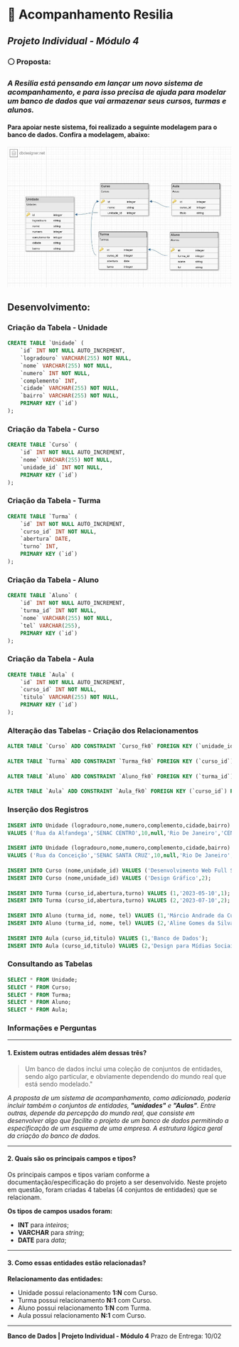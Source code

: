 

#  :open_file_folder: Acompanhamento Resilia

##  *Projeto Individual - Módulo 4*



### :white_circle: Proposta:

### *A Resilia está pensando em lançar um novo sistema de acompanhamento, e para isso precisa de ajuda para modelar um banco de dados que vai armazenar seus cursos, turmas e alunos.* 



#### Para apoiar neste sistema, foi realizado a seguinte modelagem para o banco de dados. Confira a modelagem, abaixo:

![](./dbdesign.jpg)

## Desenvolvimento:

### Criação da Tabela - Unidade

```sql
CREATE TABLE `Unidade` (
	`id` INT NOT NULL AUTO_INCREMENT,
	`logradouro` VARCHAR(255) NOT NULL,
	`nome` VARCHAR(255) NOT NULL,
	`numero` INT NOT NULL,
	`complemento` INT,
	`cidade` VARCHAR(255) NOT NULL,
	`bairro` VARCHAR(255) NOT NULL,
	PRIMARY KEY (`id`)
);
```
### Criação da Tabela - Curso

```sql
CREATE TABLE `Curso` (
	`id` INT NOT NULL AUTO_INCREMENT,
	`nome` VARCHAR(255) NOT NULL,
	`unidade_id` INT NOT NULL,
	PRIMARY KEY (`id`)
);
```
### Criação da Tabela - Turma

```sql
CREATE TABLE `Turma` (
	`id` INT NOT NULL AUTO_INCREMENT,
	`curso_id` INT NOT NULL,
	`abertura` DATE,
	`turno` INT,
	PRIMARY KEY (`id`)
);
```
### Criação da Tabela - Aluno

```sql
CREATE TABLE `Aluno` (
	`id` INT NOT NULL AUTO_INCREMENT,
	`turma_id` INT NOT NULL,
	`nome` VARCHAR(255) NOT NULL,
	`tel` VARCHAR(255),
	PRIMARY KEY (`id`)
);
```
### Criação da Tabela  - Aula

```sql
CREATE TABLE `Aula` (
	`id` INT NOT NULL AUTO_INCREMENT,
	`curso_id` INT NOT NULL,
	`titulo` VARCHAR(255) NOT NULL,
	PRIMARY KEY (`id`)
);
```
### Alteração das Tabelas - Criação dos Relacionamentos 

```sql
ALTER TABLE `Curso` ADD CONSTRAINT `Curso_fk0` FOREIGN KEY (`unidade_id`) REFERENCES `Unidade`(`id`);

ALTER TABLE `Turma` ADD CONSTRAINT `Turma_fk0` FOREIGN KEY (`curso_id`) REFERENCES `Curso`(`id`);

ALTER TABLE `Aluno` ADD CONSTRAINT `Aluno_fk0` FOREIGN KEY (`turma_id`) REFERENCES `Turma`(`id`);

ALTER TABLE `Aula` ADD CONSTRAINT `Aula_fk0` FOREIGN KEY (`curso_id`) REFERENCES `Curso`(`id`);
```
### Inserção dos Registros

```sql
INSERT iNTO Unidade (logradouro,nome,numero,complemento,cidade,bairro) 
VALUES ('Rua da Alfandega','SENAC CENTRO',10,null,'Rio De Janeiro','CENTRO');

INSERT iNTO Unidade (logradouro,nome,numero,complemento,cidade,bairro) 
VALUES ('Rua da Conceição','SENAC SANTA CRUZ',10,null,'Rio De Janeiro','SANTA CRUZ');

INSERT INTO Curso (nome,unidade_id) VALUES ('Desenvolvimento Web Full Stack',1);
INSERT INTO Curso (nome,unidade_id) VALUES ('Design Gráfico',2);

INSERT INTO Turma (curso_id,abertura,turno) VALUES (1,'2023-05-10',1);
INSERT INTO Turma (curso_id,abertura,turno) VALUES (2,'2023-07-10',2);

INSERT INTO Aluno (turma_id, nome, tel) VALUES (1,'Márcio Andrade da Cunha','21986589785');
INSERT INTO Aluno (turma_id, nome, tel) VALUES (2,'Aline Gomes da Silva','21987389944');

INSERT INTO Aula (curso_id,titulo) VALUES (1,'Banco de Dados');
INSERT INTO Aula (curso_id,titulo) VALUES (2,'Design para Mídias Sociais');
```

### Consultando as Tabelas

```sql
SELECT * FROM Unidade;
SELECT * FROM Curso;
SELECT * FROM Turma;
SELECT * FROM Aluno;
SELECT * FROM Aula;
```



### Informações e Perguntas

---

####  1. Existem outras entidades além dessas três?

> Um banco de dados inclui uma coleção de conjuntos de entidades, sendo algo particular,  e obviamente dependendo do mundo real que está sendo modelado."

*A proposta de um sistema de acompanhamento, como adicionado, poderia incluir também o conjuntos de entidades, **"unidades"** e **"Aulas"**. Entre outras, depende da percepção do mundo real, que consiste em desenvolver algo que facilite o projeto de um banco de dados permitindo a especificação de um esquema de uma empresa. A estrutura lógica geral da criação do banco de dados.*

---

####  2. Quais são os principais campos e tipos?

Os principais campos e tipos variam conforme a documentação/especificação do projeto a ser desenvolvido. Neste projeto em questão, foram criadas 4 tabelas (4 conjuntos de entidades) que se relacionam. 

**Os tipos de campos usados foram:**

* **INT** para *inteiros*;
* **VARCHAR** para *string*;
* **DATE** para *data*;

---

#### 3. Como essas entidades estão relacionadas?

**Relacionamento das entidades:**

* Unidade possui relacionamento **1:N** com Curso.
* Turma possui relacionamento  **N:1**  com Curso.
* Aluno possui relacionamento  **1:N** com Turma.
* Aula possui relacionamento **N:1** com Curso.


---
**Banco de Dados | Projeto Individual - Módulo 4**
Prazo de Entrega: 10/02
